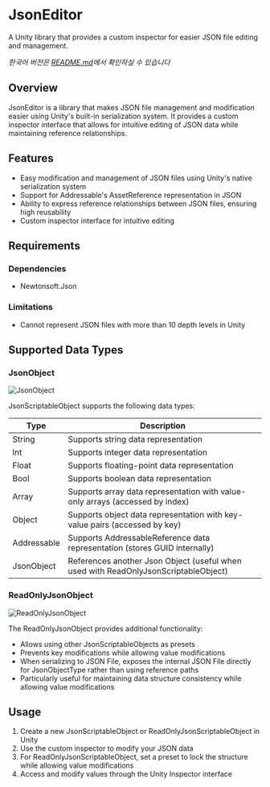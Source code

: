 # JsonEditor

A Unity library that provides a custom inspector for easier JSON file editing and management.

*한국어 버전은 [README.md](README.md)에서 확인하실 수 있습니다*

## Overview

JsonEditor is a library that makes JSON file management and modification easier using Unity's built-in serialization system. It provides a custom inspector interface that allows for intuitive editing of JSON data while maintaining reference relationships.

## Features

- Easy modification and management of JSON files using Unity's native serialization system
- Support for Addressable's AssetReference representation in JSON
- Ability to express reference relationships between JSON files, ensuring high reusability
- Custom inspector interface for intuitive editing

## Requirements

### Dependencies
- Newtonsoft.Json

### Limitations
- Cannot represent JSON files with more than 10 depth levels in Unity

## Supported Data Types

### JsonObject

![JsonObject](https://github.com/user-attachments/assets/fdb2b991-02b8-46a1-8db9-a9de74ebf7d8)

JsonScriptableObject supports the following data types:

| Type | Description |
|------|-------------|
| String | Supports string data representation |
| Int | Supports integer data representation |
| Float | Supports floating-point data representation |
| Bool | Supports boolean data representation |
| Array | Supports array data representation with value-only arrays (accessed by index) |
| Object | Supports object data representation with key-value pairs (accessed by key) |
| Addressable | Supports AddressableReference data representation (stores GUID internally) |
| JsonObject | References another Json Object (useful when used with ReadOnlyJsonScriptableObject) |

### ReadOnlyJsonObject

![ReadOnlyJsonObject](https://github.com/user-attachments/assets/e87db9a7-aa49-42d3-8cbd-cd346a3fef06)

The ReadOnlyJsonObject provides additional functionality:

- Allows using other JsonScriptableObjects as presets
- Prevents key modifications while allowing value modifications
- When serializing to JSON File, exposes the internal JSON File directly for JsonObjectType rather than using reference paths
- Particularly useful for maintaining data structure consistency while allowing value modifications

## Usage

1. Create a new JsonScriptableObject or ReadOnlyJsonScriptableObject in Unity
2. Use the custom inspector to modify your JSON data
3. For ReadOnlyJsonScriptableObject, set a preset to lock the structure while allowing value modifications
4. Access and modify values through the Unity Inspector interface
